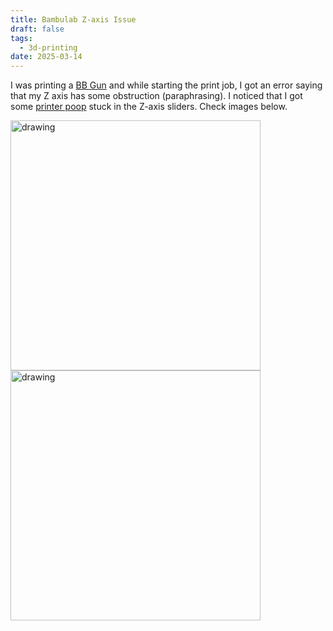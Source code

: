 ```yaml
---
title: Bambulab Z-axis Issue
draft: false
tags:
  - 3d-printing
date: 2025-03-14
---
```


I was printing a [BB Gun][bb-gun] and while starting the print job, I got an
error saying that my Z axis has some obstruction (paraphrasing). I noticed that
I got some [printer poop][printer-poop] stuck in the Z-axis sliders. Check
images below.

<img src="https://i.imgur.com/n6SfNWT.jpeg" alt="drawing" width="400"/>

<img src="https://i.imgur.com/XIr5EOl.jpeg" alt="drawing" width="400"/>

[printer-poop]: https://www.fabbaloo.com/news/reducing-3d-printer-waste-10-tips-to-minimizing-filament-poop
[bb-gun]: https://makerworld.com/en/models/934485-bb-gun-3-0-8-rounds-capacity-overall-improved
